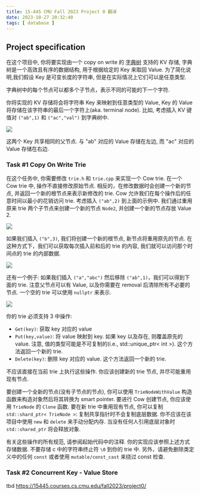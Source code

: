 ```yaml
---
title: 15-445 CMU Fall 2023 Project 0 翻译
date: 2023-10-27 20:32:40
tags: [ database ]
---
```


## Project specification

在这个项目中, 你将要实现由一个 copy on write 的 [字典树](https://zhuanlan.zhihu.com/p/28891541) 支持的 KV 存储,
字典树是一个高效且有序的数据结构, 用于根据给定的 Key 来取回 Value. 为了简化说明,我们假设 Key 是可变长度的字符串,
但是在实际情况上它们可以是任意类型.

字典树中的每个节点可以都多个子节点，表示不同的可能的下一个字符.

你将实现的 KV 存储将会将字符串 Key 来映射到任意类型的 Value, Key 的 Value 将存储在该字符串的最后一个字符上(aka. terminal
node). 比如, 考虑插入 KV 键值对 `("ab",1)` 和 `("ac","val")` 到字典树中.

![](/images/img_11.png)

这两个 Key 共享相同的父节点. 与 "ab" 对应的 Value 存储在左边, 而 "ac" 对应的 Value 存储在右边.

### Task #1 Copy On Write Trie

在这个任务中, 你需要修改 `trie.h` 和 `trie.cpp` 来实现一个 Cow trie. 在一个 Cow trie 中, 操作不直接修改原始节点.
相反的，在修改数据时会创建一个新的节点, 并返回一个新的根节点来表示新修改的 trie. Cow 允许我们在每个操作后的任意时间以最小的花销访问
trie. 考虑插入 `("ab",2)` 到上面的示例中. 我们通过重用原来 trie 两个子节点来创建一个新的节点 `Node2`, 并创建一个新的节点存放
Value 2.

![](/images/img_12.png)

如果我们插入 `("b",3)`, 我们将创建一个新的根节点, 新节点将重用原先的节点. 在这种方式下，我们可以获取每次插入前和后的 trie
的内容, 我们就可以访问那个时间点的 trie 的内部数据.

![](/images/img_13.png)

还有一个例子: 如果我们插入 `("a","abc")` 然后移除 `("ab",1)`，我们可以得到下面的 trie. 注意父节点可以有 Value, 以及你需要在
removal 后清除所有不必要的节点. 一个空的 trie 可以使用 `nullptr` 来表示.

![](/images/img_14.png)

你的 trie 必须支持 3 中操作:

- `Get(key)`: 获取 key 对应的 value
- `Put(key,value)`: 将 value 映射到 key. 如果 key 以及存在, 则覆盖原先的 value. 注意, 值的类型可能是不可复制的(i.e.,
  std::unique_ptr< int >). 这个方法返回一个新的 trie.
- `Delete(key)`: 删除 key 对应的 value. 这个方法返回一个新的 trie.

不应该直接在当前 trie 上执行这些操作. 你应该创建新的 trie 节点, 并尽可能重用现有节点.

要创建一个全新的节点(没有子节点的节点), 你可以使用 `TrieNodeWithValue` 构造函数来构造对象然后将其转换为 smart pointer.
要进行 Cow 创建节点, 你应该使用 `TrieNode` 的 `Clone` 函数. 要在新 trie 中重用现有节点, 你可以复制 `std::shard_ptr<
TrieNode >`: 复制共享指针时不会复制底层数据. 你不应该在该项目中使用 `new` 和 `delete` 来手动分配内存. 当没有任何人引用底层对象时 `std::shared_ptr`
将会释放对象.

有关这些操作的所有规范, 请参阅起始代码中的注释. 你的实现应该参照上述方式存储数据. 不要存储 c 中的字符串终止符 `\0` 到你的 trie 中.
另外，请避免删除类定义中的任何 `const` 或者使用 `mutable/const_cast` 来绕过 const 检查.

### Task #2 Concurrent Key - Value Store

tbd https://15445.courses.cs.cmu.edu/fall2023/project0/
